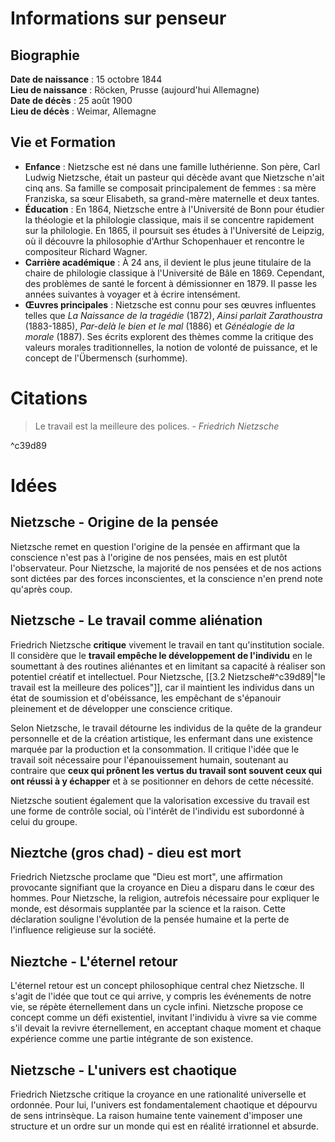# Informations sur penseur

## Biographie

**Date de naissance** : 15 octobre 1844  
**Lieu de naissance** : Röcken, Prusse (aujourd'hui Allemagne)  
**Date de décès** : 25 août 1900  
**Lieu de décès** : Weimar, Allemagne

## Vie et Formation

- **Enfance** : Nietzsche est né dans une famille luthérienne. Son père, Carl Ludwig Nietzsche, était un pasteur qui décède avant que Nietzsche n'ait cinq ans. Sa famille se composait principalement de femmes : sa mère Franziska, sa sœur Elisabeth, sa grand-mère maternelle et deux tantes.
- **Éducation** : En 1864, Nietzsche entre à l'Université de Bonn pour étudier la théologie et la philologie classique, mais il se concentre rapidement sur la philologie. En 1865, il poursuit ses études à l'Université de Leipzig, où il découvre la philosophie d'Arthur Schopenhauer et rencontre le compositeur Richard Wagner.
- **Carrière académique** : À 24 ans, il devient le plus jeune titulaire de la chaire de philologie classique à l'Université de Bâle en 1869. Cependant, des problèmes de santé le forcent à démissionner en 1879. Il passe les années suivantes à voyager et à écrire intensément.
- **Œuvres principales** : Nietzsche est connu pour ses œuvres influentes telles que _La Naissance de la tragédie_ (1872), _Ainsi parlait Zarathoustra_ (1883-1885), _Par-delà le bien et le mal_ (1886) et _Généalogie de la morale_ (1887). Ses écrits explorent des thèmes comme la critique des valeurs morales traditionnelles, la notion de volonté de puissance, et le concept de l'Übermensch (surhomme).

# Citations

> Le travail est la meilleure des polices. - _Friedrich Nietzsche_

^c39d89

# Idées

## Nietzsche - Origine de la pensée

Nietzsche remet en question l'origine de la pensée en affirmant que la conscience n'est pas à l'origine de nos pensées, mais en est plutôt l'observateur. Pour Nietzsche, la majorité de nos pensées et de nos actions sont dictées par des forces inconscientes, et la conscience n'en prend note qu'après coup.

## Nietzsche - Le travail comme aliénation

Friedrich Nietzsche **critique** vivement le travail en tant qu'institution sociale. Il considère que le **travail empêche le développement de l'individu** en le soumettant à des routines aliénantes et en limitant sa capacité à réaliser son potentiel créatif et intellectuel. Pour Nietzsche, [[3.2 Nietzsche#^c39d89|"le travail est la meilleure des polices"]], car il maintient les individus dans un état de soumission et d'obéissance, les empêchant de s'épanouir pleinement et de développer une conscience critique.

Selon Nietzsche, le travail détourne les individus de la quête de la grandeur personnelle et de la création artistique, les enfermant dans une existence marquée par la production et la consommation. Il critique l'idée que le travail soit nécessaire pour l'épanouissement humain, soutenant au contraire que **ceux qui prônent les vertus du travail sont souvent ceux qui ont réussi à y échapper** et à se positionner en dehors de cette nécessité.

Nietzsche soutient également que la valorisation excessive du travail est une forme de contrôle social, où l'intérêt de l'individu est subordonné à celui du groupe.

## Nieztche (gros chad) - dieu est mort

Friedrich Nietzsche proclame que "Dieu est mort", une affirmation provocante signifiant que la croyance en Dieu a disparu dans le cœur des hommes. Pour Nietzsche, la religion, autrefois nécessaire pour expliquer le monde, est désormais supplantée par la science et la raison. Cette déclaration souligne l'évolution de la pensée humaine et la perte de l'influence religieuse sur la société.

## Nieztche - L'éternel retour

L'éternel retour est un concept philosophique central chez Nietzsche. Il s'agit de l'idée que tout ce qui arrive, y compris les événements de notre vie, se répète éternellement dans un cycle infini. Nietzsche propose ce concept comme un défi existentiel, invitant l'individu à vivre sa vie comme s'il devait la revivre éternellement, en acceptant chaque moment et chaque expérience comme une partie intégrante de son existence.

## Nietzsche - L'univers est chaotique

Friedrich Nietzsche critique la croyance en une rationalité universelle et ordonnée. Pour lui, l'univers est fondamentalement chaotique et dépourvu de sens intrinsèque. La raison humaine tente vainement d'imposer une structure et un ordre sur un monde qui est en réalité irrationnel et absurde​​.
